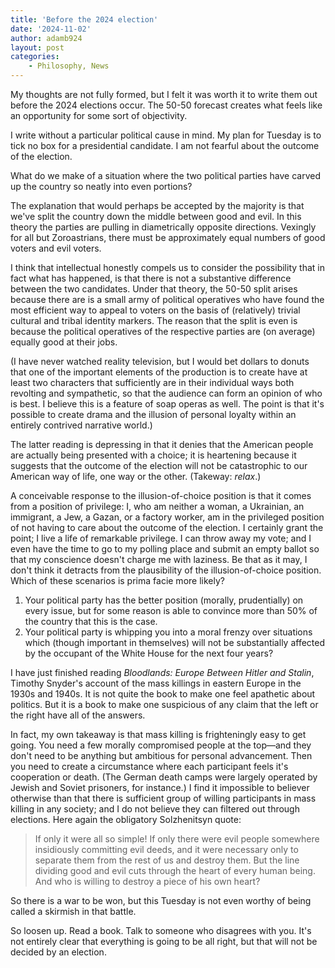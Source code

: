 ```yaml
---
title: 'Before the 2024 election'
date: '2024-11-02'
author: adamb924
layout: post
categories:
    - Philosophy, News
---
```


My thoughts are not fully formed, but I felt it was worth it to write them out before the 2024 elections occur. The 50-50 forecast creates what feels like an opportunity for some sort of objectivity.

I write without a particular political cause in mind. My plan for Tuesday is to tick no box for a presidential candidate. I am not fearful about the outcome of the election.

What do we make of a situation where the two political parties have carved up the country so neatly into even portions?

The explanation that would perhaps be accepted by the majority is that we've split the country down the middle between good and evil. In this theory the parties are pulling in diametrically opposite directions. Vexingly for all but Zoroastrians, there must be approximately equal numbers of good voters and evil voters.

I think that intellectual honestly compels us to consider the possibility that in fact what has happened, is that there is not a substantive difference between the two candidates. Under that theory, the 50-50 split arises because there are is a small army of political operatives who have found the most efficient way to appeal to voters on the basis of (relatively) trivial cultural and tribal identity markers. The reason that the split is even is because the political operatives of the respective parties are (on average) equally good at their jobs. 

(I have never watched reality television, but I would bet dollars to donuts that one of the important elements of the production is to create have at least two characters that sufficiently are in their individual ways both revolting and sympathetic, so that the audience can form an opinion of who is best. I believe this is a feature of soap operas as well. The point is that it's possible to create drama and the illusion of personal loyalty within an entirely contrived narrative world.)

The latter reading is depressing in that it denies that the American people are actually being presented with a choice; it is heartening because it suggests that the outcome of the election will not be catastrophic to our American way of life, one way or the other. (Takeway: *relax*.)

A conceivable response to the illusion-of-choice position is that it comes from a position of privilege: I, who am neither a woman, a Ukrainian, an immigrant, a Jew, a Gazan, or a factory worker, am in the privileged position of not having to care about the outcome of the election. I certainly grant the point; I live a life of remarkable privilege. I can throw away my vote; and I even have the time to go to my polling place and submit an empty ballot so that my conscience doesn't charge me with laziness. Be that as it may, I don't think it detracts from the plausibility of the illusion-of-choice position. Which of these scenarios is prima facie more likely? 

1. Your political party has the better position (morally, prudentially) on every issue, but for some reason is able to convince more than 50% of the country that this is the case. 
2. Your political party is whipping you into a moral frenzy over situations which (though important in themselves) will not be substantially affected by the occupant of the White House for the next four years?

I have just finished reading *Bloodlands: Europe Between Hitler and Stalin*, Timothy Snyder's account of the mass killings in eastern Europe in the 1930s and 1940s. It is not quite the book to make one feel apathetic about politics. But it is a book to make one suspicious of any claim that the left or the right have all of the answers. 

In fact, my own takeaway is that mass killing is frighteningly easy to get going. You need a few morally compromised people at the top—and they don't need to be anything but ambitious for personal advancement. Then you need to create a circumstance where each participant feels it's cooperation or death. (The German death camps were largely operated by Jewish and Soviet prisoners, for instance.) I find it impossible to believer otherwise than that there is sufficient group of willing participants in mass killing in any society; and I do not believe they can filtered out through elections. Here again the obligatory Solzhenitsyn quote:

> If only it were all so simple! If only there were evil people somewhere insidiously committing evil deeds, and it were necessary only to separate them from the rest of us and destroy them. But the line dividing good and evil cuts through the heart of every human being. And who is willing to destroy a piece of his own heart?

So there is a war to be won, but this Tuesday is not even worthy of being called a skirmish in that battle. 

So loosen up. Read a book. Talk to someone who disagrees with you. It's not entirely clear that everything is going to be all right, but that will not be decided by an election.